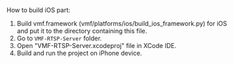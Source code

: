 How to build iOS part:

1. Build vmf.framework (vmf/platforms/ios/build_ios_framework.py) for iOS and put it to the directory containing this file.
2. Go to `VMF-RTSP-Server` folder.
3. Open "VMF-RTSP-Server.xcodeproj" file in XCode IDE.
4. Build and run the project on iPhone device.
